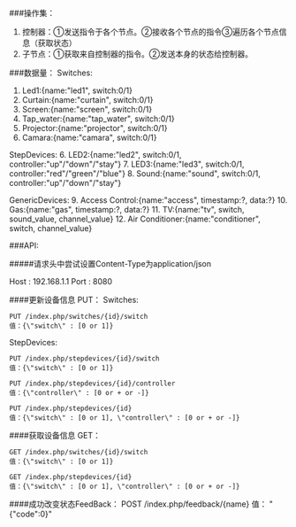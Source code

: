 ###操作集：
  1. 控制器：①发送指令于各个节点。②接收各个节点的指令③遍历各个节点信息（获取状态）
  2. 子节点：①获取来自控制器的指令。②发送本身的状态给控制器。

###数据量：
Switches:
  1. Led1:{name:"led1", switch:0/1}
  2. Curtain:{name:"curtain", switch:0/1}
  3. Screen:{name:"screen", switch:0/1}
  4. Tap_water:{name:"tap_water", switch:0/1}
  5. Projector:{name:"projector", switch:0/1}
  6. Camara:{name:"camara", switch:0/1}

StepDevices:
  6. LED2:{name:"led2", switch:0/1, controller:"up"/"down"/"stay"}
  7. LED3:{name:"led3", switch:0/1, controller:"red"/"green"/"blue"}
  8. Sound:{name:"sound", switch:0/1, controller:"up"/"down"/"stay"}

GenericDevices:
  9. Access Control:{name:"access", timestamp:?, data:?}
  10. Gas:{name:"gas",  timestamp:?, data:?}
  11. TV:{name:"tv", switch, sound_value, channel_value}
  12. Air Conditioner:{name:"conditioner", switch, channel_value}

###API:

#####请求头中尝试设置Content-Type为application/json

  Host : 192.168.1.1
  Port : 8080

####更新设备信息 PUT：
  Switches:
  
    PUT /index.php/switches/{id}/switch
    值：{\"switch\" : [0 or 1]}
  
  StepDevices:
  
    PUT /index.php/stepdevices/{id}/switch
    值：{\"switch\" : [0 or 1]}
    
    PUT /index.php/stepdevices/{id}/controller
    值：{\"controller\" : [0 or + or -]}
    
    PUT /index.php/stepdevices/{id}
    值：{\"switch\" : [0 or 1], \"controller\" : [0 or + or -]}
    
####获取设备信息 GET：

    GET /index.php/switches/{id}/switch
    值：{\"switch\" : [0 or 1]}
    
    GET /index.php/stepdevices/{id}
    值：{\"switch\" : [0 or 1], \"controller\" : [0 or + or -]}

####成功改变状态FeedBack：
    POST /index.php/feedback/{name}
    值： "{\"code\":0}"
